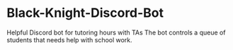 # Black-Knight-Discord-Bot
Helpful Discord bot for tutoring hours with TAs
The bot controls a queue of students that needs help with school work.
